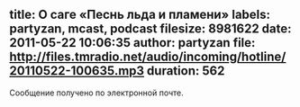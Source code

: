 title: О саге «Песнь льда и пламени»
labels: partyzan, mcast, podcast
filesize: 8981622
date: 2011-05-22 10:06:35
author: partyzan
file: http://files.tmradio.net/audio/incoming/hotline/20110522-100635.mp3
duration: 562
---
Сообщение получено по электронной почте.
